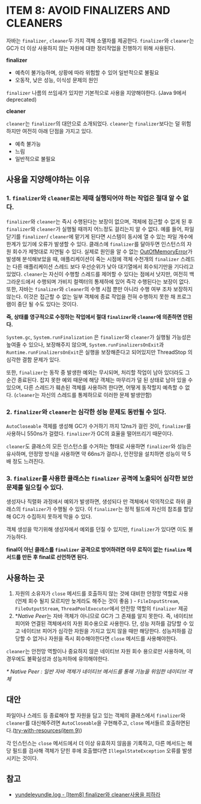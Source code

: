 # ITEM 8: AVOID FINALIZERS AND CLEANERS

자바는 `finalizer`, `cleaner`두 가지 객체 소멸자를 제공한다. `finalizer`와 `cleaner`는 GC가 더 이상 사용하지 않는 자원에 대한 정리작업을 진행하기 위해 사용된다.

**finalizer**

- 예측이 불가능하며, 상황에 따라 위험할 수 있어 일반적으로 불필요
- 오동작, 낮은 성능, 이식성 문제의 원인

`finalizer` 나름의 쓰임새가 있지만 기본적으로 사용을 지양해야한다. (Java 9에서 deprecated)

**cleaner**

`cleaner`는 `finalizer`의 대안으로 소개되었다. `cleaner`는 `finalizer`보다는 덜 위험하지만 여전히 아래 단점을 가지고 있다.

- 예측 불가능
- 느림
- 일반적으로 불필요

## 사용을 지양해야하는 이유

### 1. `finalizer`와 `cleaner`로는 제때 실행되어야 하는 작업은 절대 알 수 없다.

`finalizer`와 `cleaner`는 즉시 수행된다는 보장이 없으며, 객체에 접근할 수 없게 된 후 `finalizer`와 `cleaner`가 실행될 때까지 어느정도 걸리는지 알 수 없다. 예를 들어, 파일 닫기를 `finalizer`/ `cleaner`에 맡기게 된다면 시스템이 동시에 열 수 있는 파일 개수에 한계가 있기에 오류가 발생할 수 있다.
클래스에 `finalizer`를 달아두면 인스턴스의 자원 회수가 제멋대로 지연될 수 있다. 실제로 원인을 알 수 없는 [OutOfMemoryError](https://github.com/dh00023/TIL/blob/master/Java/%EC%8B%AC%ED%99%94/2021-01-23-outOfMemoryError.md)가 발생해 분석해보았을 때, 애플리케이션이 죽는 시점에 객체 수천개의 `finalizer` 스레드는 다른 애플리케이션 스레드 보다 우선순위가 낮아 대기열에서 회수되기만을 기다리고 있었다. 
`cleaner`는 자신이 수행할 스레드를 제어할 수 있다는 점에서 낫지만, 여전히 백그라운드에서 수행되며 가비지 컬렉터의 통제하에 있어 즉각 수행된다는 보장이 없다.
또한, 자바는 `finalizer`와 `cleaner`의 수행 시점 뿐만 아니라 수행 여부 조차 보장하지 않는다. 이것은 접근할 수 없는 일부 객체에 종료 작업을 전혀 수행하지 못한 채 프로그램이 중단 될 수도 있다는 것이다.

**즉, 상태를 영구적으로 수정하는 작업에서 절대 `finalizer`와 `cleaner`에 의존하면 안된다.**

`System.gc`, `System.runFinalization` 은 `finalizer`와 `cleaner`가 실행될 가능성은 높여줄 수 있으나, 보장해주지 않으며, `System.runFinalizersOnExit`과 `Runtime.runFinalizersOnExit`은 실행을 보장해준다고 되어있지만 ThreadStop 의 심각한 결함 문제가 있다.

또한, `finalizer`는 동작 중 발생한 예외는 무시되며, 처리할 작업이 남아 있더라도 그 순간 종료된다. 잡지 못한 예외 때문에 해당 객체는 마무리가 덜 된 상태로 남아 있을 수 있으며, 다른 스레드가 훼손된 객체를 사용하려 한다면, 어떻게 동작할지 예측할 수 없다. (`cleaner`는 자신의 스레드를 통제하므로 이러한 문제 발생안함)

### 2. `finalizer`와  `cleaner`는 심각한 성능 문제도 동반될 수 있다.

 `AutoCloseable` 객체를 생성해 GC가 수거하기 까지 12ns가 걸린 것이, `finalizer`를 사용하니 550ns가 걸렸다. `finalizer`가 GC의 효율을 떨어뜨리기 때문이다. 

`cleaner`도 클래스의 모든 인스턴스를 수거하는 형태로 사용하면 `finalizer`와 성능은 유사하며, 안정망 방식을 사용하면 약 66ns가 걸리나, 안전망을 설치하면 성능이 약 5배 정도 느려진다.



### 3. `finalizer`를 사용한 클래스는 `finalizer` 공격에 노출되어 심각한 보안 문제를 일으킬 수 있다.

생성자나 직렬화 과정에서 예외가 발생하면, 생성되다 만 객체에서 악의적으로 하위 클래스의 `finalizer`가 수행될 수 있다.  이 `finalizer`는 정적 필드에 자신의 참조를 할당해 GC가 수집하지 못하게 막을 수 있다.

객체 생성을 막기위해 생성자에서 예외를 던질 수 있지만, `finalizer`가 있다면 이도 불가능하다.

**final이 아닌 클래스를 `finalizer` 공격으로 방어하려면 아무 로직이 없는 `finalize` 메서드를 만든 후 final로 선언하면 된다.** 



## 사용하는 곳

1. 자원의 소유자가 `close` 메서드를 호출하지 않는 것에 대비한 안정망 역할로 사용 (언제 회수 될지 모르지만 늦게라도 해주는 것이 좋음 ) - `FileInputStream`, `FileOutputStream`, `ThreadPoolExecutor`에서 안전망 역할의 `finalizer` 제공
2. \**Native Peer*는 자바 객체가 아니므로 GC가 그 존재를 알지 못한다. 즉, 네이티브 피어와 연결된 객체에서의 자원 회수용으로 사용한다. 단, 성능 저하를 감당할 수 있고 네이티브 피어가 심각한 자원을 가지고 있지 않을 때만 해당한다. 성능저하를 감당할 수 없거나 자원을 즉시 회수해야한다면 `close` 메서드를 사용해야한다.

`cleaner`는 안전망 역할이나 중요하지 않은 네이티브 자원 회수 용으로만 사용하며, 이 경우에도 불확실성과 성능저하에 유의해야한다.

*\* Native Peer : 일반 자바 객체가 네이티브 메서드를 통해 기능을 위임한 네이티브 객체*

## 대안

파일이나 스레드 등 종료해야 할 자원을 담고 있는 객체의 클래스에서 `finalizer`와 `cleaner`를 대신해주려면 `AutoCloseable`을 구현해주고, `close` 메서들르 호출하면된다.([try-with-resources(item 9)](https://github.com/dh00023/TIL/blob/master/Java/effective_java/2021-01-25-try-with-resources.md))

각 인스턴스는 `close` 메서드에서 더 이상 유효하지 않음을 기록하고, 다른 메서드는 해당 필드를 검사해 객체가 닫힌 후에 호출했다면 `IllegalStateException` 오류를 발생시키는 것이다.



## 참고

- [yundeleyundle.log - [Item8] finalizer와 cleaner사용을 피하라](https://velog.io/@yundleyundle/Item8-finalizer%EC%99%80-cleaner%EC%82%AC%EC%9A%A9%EC%9D%84-%ED%94%BC%ED%95%98%EB%9D%BC)

